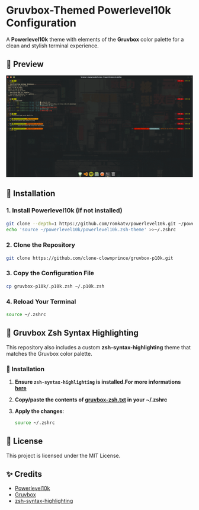 # Gruvbox-Themed Powerlevel10k Configuration

A **Powerlevel10k** theme with elements of the **Gruvbox** color palette for a clean and stylish terminal experience.

## 🎨 Preview
![Screenshot](preview.png)

## 🚀 Installation

### 1. Install Powerlevel10k (if not installed)
```sh
git clone --depth=1 https://github.com/romkatv/powerlevel10k.git ~/powerlevel10k
echo 'source ~/powerlevel10k/powerlevel10k.zsh-theme' >>~/.zshrc
```
### 2. Clone the Repository
```sh
git clone https://github.com/clone-clownprince/gruvbox-p10k.git
```

### 3. Copy the Configuration File
```sh
cp gruvbox-p10k/.p10k.zsh ~/.p10k.zsh
```

### 4. Reload Your Terminal
```sh
source ~/.zshrc
```

## 🎨 Gruvbox Zsh Syntax Highlighting
This repository also includes a custom **zsh-syntax-highlighting** theme that matches the Gruvbox color palette.

### 🔧 Installation

1. **Ensure `zsh-syntax-highlighting` is installed.For more informations [here](https://github.com/zsh-users/zsh-syntax-highlighting/blob/master/INSTALL.md)**

2. **Copy/paste the contents of [gruvbox-zsh.txt](https://github.com/clone-clownprince/gruvbox-p10k/blob/master/gruvbox-zsh.txt) in your ~/.zshrc**

3. **Apply the changes**:
   ```sh
   source ~/.zshrc
   ```

## 📜 License
This project is licensed under the MIT License.

## ✨ Credits
- [Powerlevel10k](https://github.com/romkatv/powerlevel10k)
- [Gruvbox](https://github.com/morhetz/gruvbox)
- [zsh-syntax-highlighting](https://github.com/zsh-users/zsh-syntax-highlighting)

